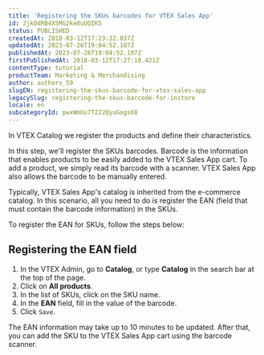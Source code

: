 ```yaml
---
title: 'Registering the SKUs barcodes for VTEX Sales App'
id: 2jkOdRB4XSMG2ke0uUQIKS
status: PUBLISHED
createdAt: 2018-03-12T17:23:32.837Z
updatedAt: 2023-07-26T19:04:52.107Z
publishedAt: 2023-07-26T19:04:52.107Z
firstPublishedAt: 2018-03-12T17:27:18.421Z
contentType: tutorial
productTeam: Marketing & Merchandising
author: authors_59
slugEN: registering-the-skus-barcode-for-vtex-sales-app
legacySlug: registering-the-skus-barcode-for-instore
locale: en
subcategoryId: pwxWmUu7T222QyuGogs68
---
```


In VTEX Catalog we register the products and define their characteristics.

In this step, we'll register the SKUs barcodes. Barcode is the information that enables products to be easily added to the VTEX Sales App cart. To add a product, we simply read its barcode with a scanner. VTEX Sales App also allows the barcode to be manually entered.

Typically, VTEX Sales App's catalog is inherited from the e-commerce catalog. In this scenario, all you need to do is register the EAN (field that must contain the barcode information) in the SKUs.

To register the EAN for SKUs, follow the steps below:

## Registering the EAN field

1. In the VTEX Admin, go to __Catalog__, or type __Catalog__ in the search bar at the top of the page.
2. Click on __All products__.
3. In the list of SKUs, click on the SKU name.
4. In the __EAN__ field, fill in the value of the barcode.
5. Click `Save`.

The EAN information may take up to 10 minutes to be updated. After that, you can add the SKU to the VTEX Sales App cart using the barcode scanner.
